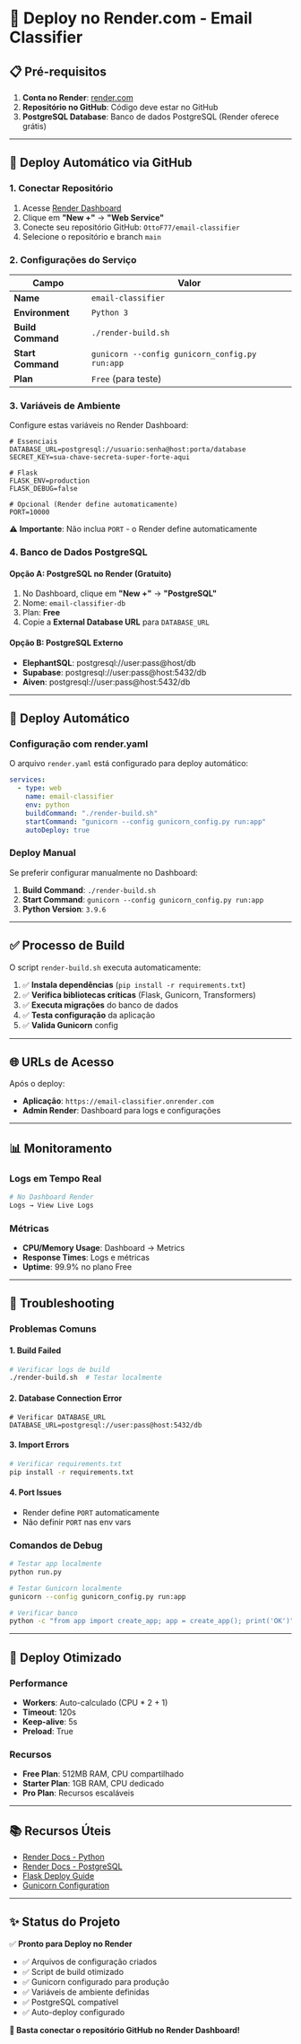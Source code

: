 # 🚀 Deploy no Render.com - Email Classifier

## 📋 **Pré-requisitos**

1. **Conta no Render**: [render.com](https://render.com)
2. **Repositório no GitHub**: Código deve estar no GitHub
3. **PostgreSQL Database**: Banco de dados PostgreSQL (Render oferece grátis)

---

## 🎯 **Deploy Automático via GitHub**

### **1. Conectar Repositório**
1. Acesse [Render Dashboard](https://dashboard.render.com)
2. Clique em **"New +"** → **"Web Service"**
3. Conecte seu repositório GitHub: `OttoF77/email-classifier`
4. Selecione o repositório e branch `main`

### **2. Configurações do Serviço**

| Campo | Valor |
|-------|-------|
| **Name** | `email-classifier` |
| **Environment** | `Python 3` |
| **Build Command** | `./render-build.sh` |
| **Start Command** | `gunicorn --config gunicorn_config.py run:app` |
| **Plan** | `Free` (para teste) |

### **3. Variáveis de Ambiente**

Configure estas variáveis no Render Dashboard:

```env
# Essenciais
DATABASE_URL=postgresql://usuario:senha@host:porta/database
SECRET_KEY=sua-chave-secreta-super-forte-aqui

# Flask
FLASK_ENV=production
FLASK_DEBUG=false

# Opcional (Render define automaticamente)
PORT=10000
```

⚠️ **Importante**: Não inclua `PORT` - o Render define automaticamente

### **4. Banco de Dados PostgreSQL**

#### **Opção A: PostgreSQL no Render (Gratuito)**
1. No Dashboard, clique em **"New +"** → **"PostgreSQL"**
2. Nome: `email-classifier-db`
3. Plan: **Free**
4. Copie a **External Database URL** para `DATABASE_URL`

#### **Opção B: PostgreSQL Externo**
- **ElephantSQL**: postgresql://user:pass@host/db
- **Supabase**: postgresql://user:pass@host:5432/db
- **Aiven**: postgresql://user:pass@host:5432/db

---

## 🔄 **Deploy Automático**

### **Configuração com render.yaml**
O arquivo `render.yaml` está configurado para deploy automático:

```yaml
services:
  - type: web
    name: email-classifier
    env: python
    buildCommand: "./render-build.sh"
    startCommand: "gunicorn --config gunicorn_config.py run:app"
    autoDeploy: true
```

### **Deploy Manual**
Se preferir configurar manualmente no Dashboard:

1. **Build Command**: `./render-build.sh`
2. **Start Command**: `gunicorn --config gunicorn_config.py run:app`
3. **Python Version**: `3.9.6`

---

## ✅ **Processo de Build**

O script `render-build.sh` executa automaticamente:

1. ✅ **Instala dependências** (`pip install -r requirements.txt`)
2. ✅ **Verifica bibliotecas críticas** (Flask, Gunicorn, Transformers)
3. ✅ **Executa migrações** do banco de dados
4. ✅ **Testa configuração** da aplicação
5. ✅ **Valida Gunicorn** config

---

## 🌐 **URLs de Acesso**

Após o deploy:
- **Aplicação**: `https://email-classifier.onrender.com`
- **Admin Render**: Dashboard para logs e configurações

---

## 📊 **Monitoramento**

### **Logs em Tempo Real**
```bash
# No Dashboard Render
Logs → View Live Logs
```

### **Métricas**
- **CPU/Memory Usage**: Dashboard → Metrics
- **Response Times**: Logs e métricas
- **Uptime**: 99.9% no plano Free

---

## 🐛 **Troubleshooting**

### **Problemas Comuns**

#### **1. Build Failed**
```bash
# Verificar logs de build
./render-build.sh  # Testar localmente
```

#### **2. Database Connection Error**
```env
# Verificar DATABASE_URL
DATABASE_URL=postgresql://user:pass@host:5432/db
```

#### **3. Import Errors**
```bash
# Verificar requirements.txt
pip install -r requirements.txt
```

#### **4. Port Issues**
- Render define `PORT` automaticamente
- Não definir `PORT` nas env vars

### **Comandos de Debug**
```bash
# Testar app localmente
python run.py

# Testar Gunicorn localmente  
gunicorn --config gunicorn_config.py run:app

# Verificar banco
python -c "from app import create_app; app = create_app(); print('OK')"
```

---

## 🚀 **Deploy Otimizado**

### **Performance**
- **Workers**: Auto-calculado (CPU * 2 + 1)
- **Timeout**: 120s
- **Keep-alive**: 5s
- **Preload**: True

### **Recursos**
- **Free Plan**: 512MB RAM, CPU compartilhado
- **Starter Plan**: 1GB RAM, CPU dedicado
- **Pro Plan**: Recursos escaláveis

---

## 📚 **Recursos Úteis**

- [Render Docs - Python](https://render.com/docs/python)
- [Render Docs - PostgreSQL](https://render.com/docs/databases) 
- [Flask Deploy Guide](https://flask.palletsprojects.com/en/2.3.x/deploying/)
- [Gunicorn Configuration](https://docs.gunicorn.org/en/stable/settings.html)

---

## ✨ **Status do Projeto**

✅ **Pronto para Deploy no Render**
- ✅ Arquivos de configuração criados
- ✅ Script de build otimizado  
- ✅ Gunicorn configurado para produção
- ✅ Variáveis de ambiente definidas
- ✅ PostgreSQL compatível
- ✅ Auto-deploy configurado

**🎯 Basta conectar o repositório GitHub no Render Dashboard!**